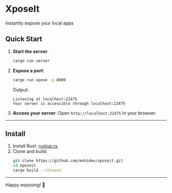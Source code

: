 # XposeIt
Instantly expose your local apps

## Quick Start

1. **Start the server**:
   ```bash
   cargo run server
   ```

2. **Expose a port**:
   ```bash
   cargo run xpose -p 8000
   ```
   Output:
   ```
   Listening at localhost:22475
   Your server is accessible through localhost:22475
   ```

3. **Access your server**:
   Open `http://localhost:22475` in your browser.

---

## Install

1. Install Rust: [rustup.rs](https://rustup.rs/).
2. Clone and build:
   ```bash
   git clone https://github.com/mohidex/xposeit.git
   cd xposeit
   cargo build --release
   ```

---

Happy exposing! 🚀
